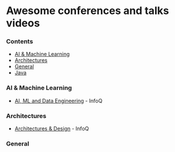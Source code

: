 # Awesome conferences and talks videos

### Contents

* [AI & Machine Learning](#ai-machine-learning)
* [Architectures](#architectures)
* [General](#general)
* [Java](#java)


### AI & Machine Learning

* [AI, ML and Data Engineering](https://www.youtube.com/watch?v=859OxXrt_TI&list=PLndbWGuLoHeYsZk6VpCEj_SSd9IFgjJ-2) - InfoQ

### Architectures

* [Architectures & Design](https://www.youtube.com/playlist?list=PLndbWGuLoHeYTBaqFu31Nac-19qsdUl_V) - InfoQ


### General



